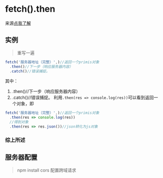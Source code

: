# fetch().then
来源[点我了解](https://www.freesion.com/article/59231320087/)
## 实例
>重写一遍
```js
fetch('服务器地址（完整）',)//返回一个primis对象
  .then()//下一步（响应服务器内容）
  .catch()//错误捕捉。
```
其中：
1.  .then()//下一步（响应服务器内容）
2.  .catch()//错误捕捉。
利用```.then(res => console.log(res))```可以看到返回一个对象，即
```js
fetch('服务器地址（完整）',)//返回一个primis对象
  .then(res => console.log(res))
  //得到对象
  .then(res => res.json())//json转化为js对象
```
### 综上所述

## 服务器配置
>npm install cors
配置跨域请求